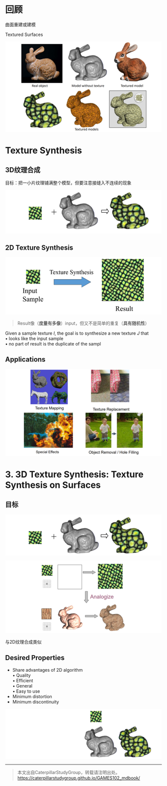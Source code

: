 # 回顾

曲面重建或建模    

Textured Surfaces    

![](../assets/合成2.png) 

# Texture Synthesis   

## 3D纹理合成

目标：把一小片纹理铺满整个模型，但要注意接缝入不连续的现象

![](../assets/合成4.png) 

## 2D Texture Synthesis    

![](../assets/合成5.png) 

> Result像（**度量有多像**）input，但又不是简单的重复（**具有随机性**）

Given a sample texture *I*, the goal is to synthesize a new texture *J* that     
• looks like the input sample   
• no part of result is the duplicate of the sampl   

## Applications   

![](../assets/合成7.png) 





# 3. 3D Texture Synthesis: Texture Synthesis on Surfaces   

## 目标

![](../assets/合成40.png)     

![](../assets/合成41.png)     

与2D纹理合成类似

## Desired Properties    

* Share advantages of 2D algorithm    
• Quality    
• Efficient    
• General    
• Easy to use    
* Minimum distortion    
* Minimum discontinuity    

![](../assets/合成42.png)     

---  

> 本文出自CaterpillarStudyGroup，转载请注明出处。
https://caterpillarstudygroup.github.io/GAMES102_mdbook/

